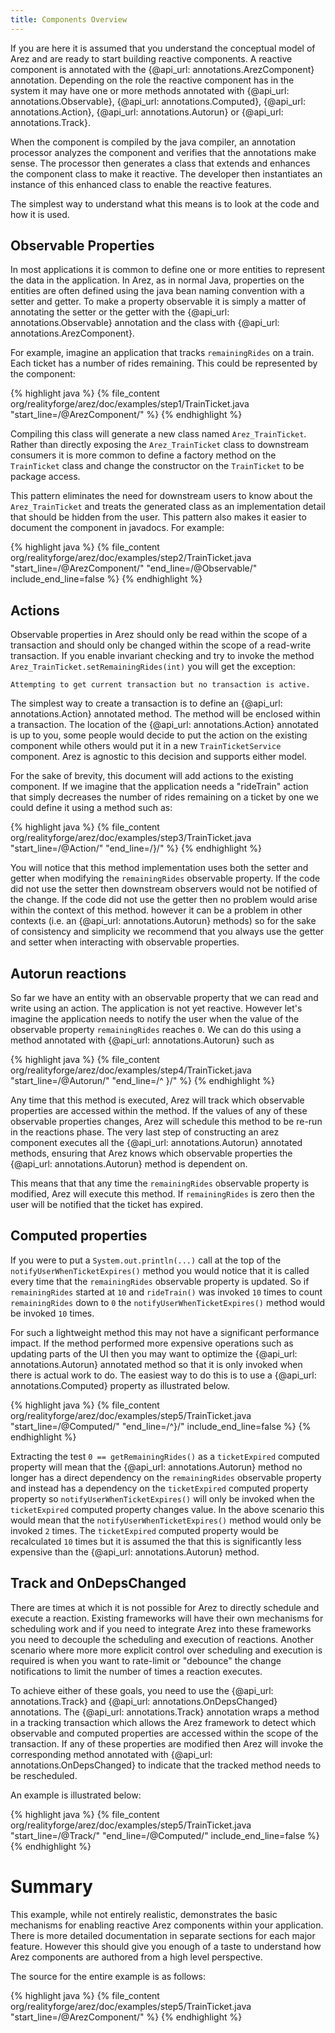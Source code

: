 ```yaml
---
title: Components Overview
---
```


If you are here it is assumed that you understand the conceptual model of Arez and are ready to
start building reactive components. A reactive component is annotated with the {@api_url: annotations.ArezComponent}
annotation. Depending on the role the reactive component has in the system it may have one or more methods annotated
with {@api_url: annotations.Observable}, {@api_url: annotations.Computed}, {@api_url: annotations.Action},
{@api_url: annotations.Autorun} or {@api_url: annotations.Track}.

When the component is compiled by the java compiler, an annotation processor analyzes the component
and verifies that the annotations make sense. The processor then generates a class that extends and
enhances the component class to make it reactive. The developer then instantiates an instance of this
enhanced class to enable the reactive features.

The simplest way to understand what this means is to look at the code and how it is used.

## Observable Properties

In most applications it is common to define one or more entities to represent the data in the application.
In Arez, as in normal Java, properties on the entities are often defined using the java bean naming convention
with a setter and getter. To make a property observable it is simply a matter of annotating the setter or
the getter with the {@api_url: annotations.Observable} annotation and the class with
{@api_url: annotations.ArezComponent}.

For example, imagine an application that tracks `remainingRides` on a train. Each ticket has a number of
rides remaining. This could be represented by the component:

{% highlight java %}
{% file_content org/realityforge/arez/doc/examples/step1/TrainTicket.java "start_line=/@ArezComponent/" %}
{% endhighlight %}

Compiling this class will generate a new class named `Arez_TrainTicket`. Rather than directly exposing the
`Arez_TrainTicket` class to downstream consumers it is more common to define a factory method on the
`TrainTicket` class and change the constructor on the `TrainTicket` to be package access.

This pattern eliminates the need for downstream users to know about the `Arez_TrainTicket` and treats the
generated class as an implementation detail that should be hidden from the user. This pattern also makes it
easier to document the component in javadocs. For example:

{% highlight java %}
{% file_content org/realityforge/arez/doc/examples/step2/TrainTicket.java "start_line=/@ArezComponent/" "end_line=/@Observable/" include_end_line=false %}
{% endhighlight %}

## Actions

Observable properties in Arez should only be read within the scope of a transaction and should only be
changed within the scope of a read-write transaction. If you enable invariant checking and try to invoke
the method `Arez_TrainTicket.setRemainingRides(int)` you will get the exception:

    Attempting to get current transaction but no transaction is active.

The simplest way to create a transaction is to define an {@api_url: annotations.Action} annotated method. The method
will be enclosed within a transaction. The location of the {@api_url: annotations.Action} annotated is up to you, some
people would decide to put the action on the existing component while others would put it in a new `TrainTicketService`
component. Arez is agnostic to this decision and supports either model.

For the sake of brevity, this document will add actions to the existing component. If we imagine that the
application needs a "rideTrain" action that simply decreases the number of rides remaining on a ticket by one
we could define it using a method such as:

{% highlight java %}
{% file_content org/realityforge/arez/doc/examples/step3/TrainTicket.java "start_line=/@Action/" "end_line=/\}/" %}
{% endhighlight %}

You will notice that this method implementation uses both the setter and getter when modifying the `remainingRides`
observable property. If the code did not use the setter then downstream observers would not be notified of the
change. If the code did not use the getter then no problem would arise within the context of this method.
however it can be a problem in other contexts (i.e. an {@api_url: annotations.Autorun} methods) so for the sake of consistency and
simplicity we recommend that you always use the getter and setter when interacting with observable properties.

## Autorun reactions

So far we have an entity with an observable property that we can read and write using an action. The application
is not yet reactive. However let's imagine the application needs to notify the user when the value of the observable
property `remainingRides` reaches `0`. We can do this using a method annotated with {@api_url: annotations.Autorun}
such as

{% highlight java %}
{% file_content org/realityforge/arez/doc/examples/step4/TrainTicket.java "start_line=/@Autorun/" "end_line=/^  \}/" %}
{% endhighlight %}

Any time that this method is executed, Arez will track which observable properties are accessed within the method.
If the values of any of these observable properties changes, Arez will schedule this method to be re-run in the
reactions phase. The very last step of constructing an arez component executes all the {@api_url: annotations.Autorun}
annotated methods, ensuring that Arez knows which observable properties the {@api_url: annotations.Autorun} method is
dependent on.

This means that that any time the `remainingRides` observable property is modified, Arez will execute this method.
If `remainingRides` is zero then the user will be notified that the ticket has expired.

## Computed properties

If you were to put a `System.out.println(...)` call at the top of the `notifyUserWhenTicketExpires()` method you
would notice that it is called every time that the `remainingRides` observable property is updated. So if
`remainingRides` started at `10` and `rideTrain()` was invoked `10` times to count `remainingRides` down to `0`
the `notifyUserWhenTicketExpires()` method would be invoked `10` times.

For such a lightweight method this may not have a significant performance impact. If the method performed more
expensive operations such as updating parts of the UI then you may want to optimize the {@api_url: annotations.Autorun}
annotated method so that it is only invoked when there is actual work to do. The easiest way to do this is to use a
{@api_url: annotations.Computed} property as illustrated below.

{% highlight java %}
{% file_content org/realityforge/arez/doc/examples/step5/TrainTicket.java "start_line=/@Computed/" "end_line=/^\}/" include_end_line=false %}
{% endhighlight %}

Extracting the test `0 == getRemainingRides()` as a `ticketExpired` computed property will mean that the {@api_url: annotations.Autorun}
method no longer has a direct dependency on the `remainingRides` observable property and instead has a dependency
on the `ticketExpired` computed property property so `notifyUserWhenTicketExpires()` will only be invoked when the
`ticketExpired` computed property changes value. In the above scenario this would mean that the
`notifyUserWhenTicketExpires()` method would only be invoked `2` times. The `ticketExpired` computed property
would be recalculated `10` times but it is assumed the that this is significantly less expensive than the {@api_url: annotations.Autorun}
method.

## Track and OnDepsChanged

There are times at which it is not possible for Arez to directly schedule and execute a reaction. Existing
frameworks will have their own mechanisms for scheduling work and if you need to integrate Arez into these
frameworks you need to decouple the scheduling and execution of reactions. Another scenario where more more
explicit control over scheduling and execution is required is when you want to rate-limit or "debounce" the
change notifications to limit the number of times a reaction executes.

To achieve either of these goals, you need to use the {@api_url: annotations.Track} and {@api_url: annotations.OnDepsChanged} annotations. The {@api_url: annotations.Track} annotation wraps a method in a tracking transaction which allows the Arez framework to detect which observable and computed properties are accessed within the scope of the transaction. If any of these properties are modified then Arez will invoke the corresponding method annotated with {@api_url: annotations.OnDepsChanged} to indicate that the tracked method needs to be rescheduled.

An example is illustrated below:

{% highlight java %}
{% file_content org/realityforge/arez/doc/examples/step5/TrainTicket.java "start_line=/@Track/" "end_line=/@Computed/" include_end_line=false %}
{% endhighlight %}

# Summary

This example, while not entirely realistic, demonstrates the basic mechanisms for enabling reactive Arez components
within your application. There is more detailed documentation in separate sections for each major feature. However
this should give you enough of a taste to understand how Arez components are authored from a high level perspective.

The source for the entire example is as follows:

{% highlight java %}
{% file_content org/realityforge/arez/doc/examples/step5/TrainTicket.java "start_line=/@ArezComponent/" %}
{% endhighlight %}
